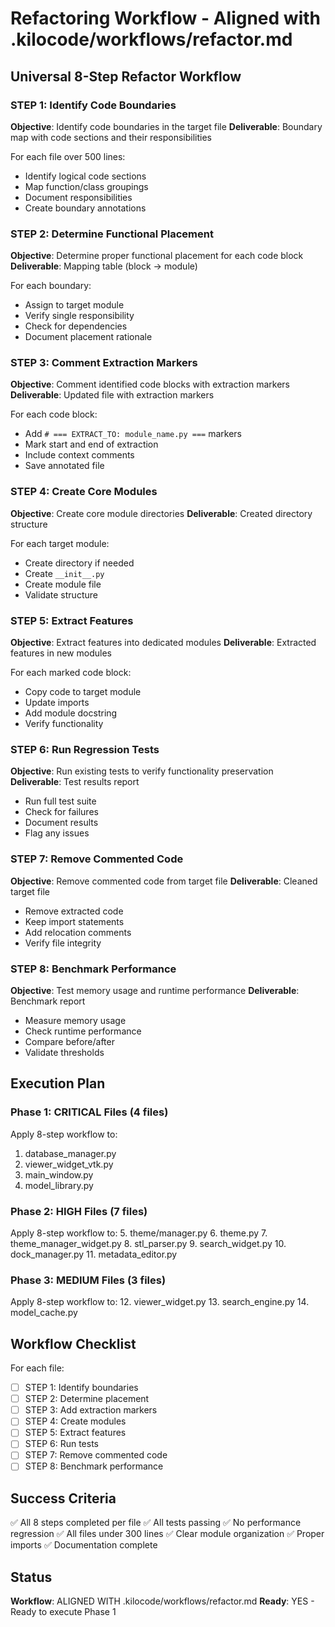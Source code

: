 # Refactoring Workflow - Aligned with .kilocode/workflows/refactor.md

## Universal 8-Step Refactor Workflow

### STEP 1: Identify Code Boundaries
**Objective**: Identify code boundaries in the target file
**Deliverable**: Boundary map with code sections and their responsibilities

For each file over 500 lines:
- Identify logical code sections
- Map function/class groupings
- Document responsibilities
- Create boundary annotations

### STEP 2: Determine Functional Placement
**Objective**: Determine proper functional placement for each code block
**Deliverable**: Mapping table (block → module)

For each boundary:
- Assign to target module
- Verify single responsibility
- Check for dependencies
- Document placement rationale

### STEP 3: Comment Extraction Markers
**Objective**: Comment identified code blocks with extraction markers
**Deliverable**: Updated file with extraction markers

For each code block:
- Add `# === EXTRACT_TO: module_name.py ===` markers
- Mark start and end of extraction
- Include context comments
- Save annotated file

### STEP 4: Create Core Modules
**Objective**: Create core module directories
**Deliverable**: Created directory structure

For each target module:
- Create directory if needed
- Create `__init__.py`
- Create module file
- Validate structure

### STEP 5: Extract Features
**Objective**: Extract features into dedicated modules
**Deliverable**: Extracted features in new modules

For each marked code block:
- Copy code to target module
- Update imports
- Add module docstring
- Verify functionality

### STEP 6: Run Regression Tests
**Objective**: Run existing tests to verify functionality preservation
**Deliverable**: Test results report

- Run full test suite
- Check for failures
- Document results
- Flag any issues

### STEP 7: Remove Commented Code
**Objective**: Remove commented code from target file
**Deliverable**: Cleaned target file

- Remove extracted code
- Keep import statements
- Add relocation comments
- Verify file integrity

### STEP 8: Benchmark Performance
**Objective**: Test memory usage and runtime performance
**Deliverable**: Benchmark report

- Measure memory usage
- Check runtime performance
- Compare before/after
- Validate thresholds

## Execution Plan

### Phase 1: CRITICAL Files (4 files)
Apply 8-step workflow to:
1. database_manager.py
2. viewer_widget_vtk.py
3. main_window.py
4. model_library.py

### Phase 2: HIGH Files (7 files)
Apply 8-step workflow to:
5. theme/manager.py
6. theme.py
7. theme_manager_widget.py
8. stl_parser.py
9. search_widget.py
10. dock_manager.py
11. metadata_editor.py

### Phase 3: MEDIUM Files (3 files)
Apply 8-step workflow to:
12. viewer_widget.py
13. search_engine.py
14. model_cache.py

## Workflow Checklist

For each file:
- [ ] STEP 1: Identify boundaries
- [ ] STEP 2: Determine placement
- [ ] STEP 3: Add extraction markers
- [ ] STEP 4: Create modules
- [ ] STEP 5: Extract features
- [ ] STEP 6: Run tests
- [ ] STEP 7: Remove commented code
- [ ] STEP 8: Benchmark performance

## Success Criteria

✅ All 8 steps completed per file
✅ All tests passing
✅ No performance regression
✅ All files under 300 lines
✅ Clear module organization
✅ Proper imports
✅ Documentation complete

## Status

**Workflow**: ALIGNED WITH .kilocode/workflows/refactor.md
**Ready**: YES - Ready to execute Phase 1

